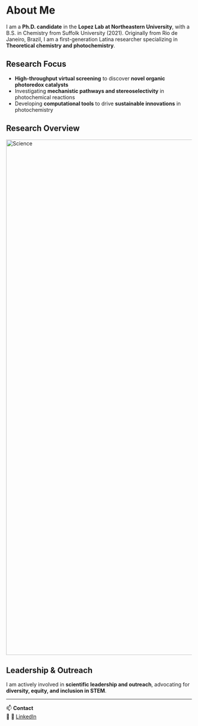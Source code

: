 # About Me  

I am a **Ph.D. candidate** in the **Lopez Lab at Northeastern University**, with a B.S. in Chemistry from Suffolk University (2021). Originally from Rio de Janeiro, Brazil, I am a first-generation Latina researcher specializing in **Theoretical chemistry and photochemistry**.  

## Research Focus  
- **High-throughput virtual screening** to discover **novel organic photoredox catalysts**  
- Investigating **mechanistic pathways and stereoselectivity** in photochemical reactions  
- Developing **computational tools** to drive **sustainable innovations** in photochemistry  

## Research Overview  
<img width="1395" alt="Science" src="https://github.com/user-attachments/assets/69a3aa5a-9168-484f-9e6d-f58bf3f6703d" />


## Leadership & Outreach  
I am actively involved in **scientific leadership and outreach**, advocating for **diversity, equity, and inclusion in STEM**.  

---

📫 **Contact**  
🔗 🔗 [LinkedIn](https://www.linkedin.com/in/leticia-a-gomes/)
